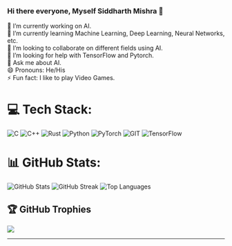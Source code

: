 ### Hi there everyone, Myself Siddharth Mishra 👋


🔭 I’m currently working on AI.<br>🌱 I’m currently learning Machine Learning, Deep Learning, Neural Networks, etc.<br>👯 I’m looking to collaborate on different fields using AI.<br>🤔 I’m looking for help with TensorFlow and Pytorch.<br>💬 Ask me about AI.<br>😄 Pronouns: He/His<br>⚡ Fun fact: I like to play Video Games.


# 💻 Tech Stack:
![C](https://img.shields.io/badge/c-%2300599C.svg?style=for-the-badge&logo=c&logoColor=white) ![C++](https://img.shields.io/badge/c++-%2300599C.svg?style=for-the-badge&logo=c%2B%2B&logoColor=white) ![Rust](https://img.shields.io/badge/rust-%23000000.svg?style=for-the-badge&logo=rust&logoColor=white) ![Python](https://img.shields.io/badge/python-3670A0?style=for-the-badge&logo=python&logoColor=ffdd54) ![PyTorch](https://img.shields.io/badge/PyTorch-%23EE4C2C.svg?style=for-the-badge&logo=PyTorch&logoColor=white) ![GIT](https://img.shields.io/badge/Git-fc6d26?style=for-the-badge&logo=git&logoColor=white) ![TensorFlow](https://img.shields.io/badge/TensorFlow-%23FF6F00.svg?style=for-the-badge&logo=TensorFlow&logoColor=white)
# 📊 GitHub Stats:
![GitHub Stats](https://github-readme-stats.vercel.app/api?username=RustyGrackle&theme=dark&hide_border=true&include_all_commits=false&count_private=false&custom_title=STATS)
![GitHub Streak](https://github-readme-streak-stats.herokuapp.com/?user=RustyGrackle&theme=dark&hide_border=true&custom_title=STREAK)
![Top Languages](https://github-readme-stats.vercel.app/api/top-langs/?username=RustyGrackle&theme=dark&hide_border=true&include_all_commits=false&count_private=false&layout=compact&custom_title=LANGS)

## 🏆 GitHub Trophies
![](https://github-profile-trophy.vercel.app/?username=RustyGrackle&theme=radical&no-frame=true&no-bg=false&margin-w=4)

---
